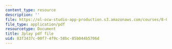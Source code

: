 ```yaml
---
content_type: resource
description: ''
file: https://ol-ocw-studio-app-production.s3.amazonaws.com/courses/8-05-quantum-physics-ii-fall-2013/83f3437c00f74f9c58bc85b044b5706d_BWM0RXg-uvI.pdf
file_type: application/pdf
resourcetype: Document
title: 3play pdf file
uid: 83f3437c-00f7-4f9c-58bc-85b044b5706d
---
```

